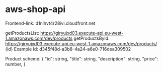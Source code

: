 # aws-shop-api

Frontend-link: d1nlhvt4r28ivi.cloudfront.net

getProductsList: https://giryujxd03.execute-api.eu-west-1.amazonaws.com/dev/products
getProductsById: https://giryujxd03.execute-api.eu-west-1.amazonaws.com/dev/products/ {id} 
Example Id: d345f48d-a3b8-4a24-a6e0-716dea309502

Product scheme: 
{
  "id": string,
  "title": string,
  "description": string,
  "price": number,
}
